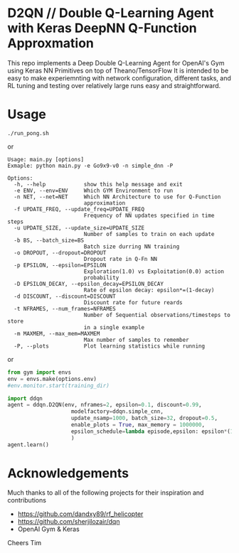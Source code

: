 # D2QN // Double Q-Learning Agent with Keras DeepNN Q-Function Approxmation

This repo implements a Deep Double Q-Learning Agent for OpenAI's Gym using Keras NN Primitives on top of Theano/TensorFlow
It is intended to be easy to make experiemnting with network configuration, different tasks, and RL tuning and testing over relatively large runs easy and straightforward.

# Usage

```
./run_pong.sh
```

or

```
Usage: main.py [options]
Exmaple: python main.py -e Go9x9-v0 -n simple_dnn -P

Options:
  -h, --help            show this help message and exit
  -e ENV, --env=ENV     Which GYM Environment to run
  -n NET, --net=NET     Which NN Architecture to use for Q-Function
                        approximation
  -f UPDATE_FREQ, --update_freq=UPDATE_FREQ
                        Frequency of NN updates specified in time steps
  -u UPDATE_SIZE, --update_size=UPDATE_SIZE
                        Number of samples to train on each update
  -b BS, --batch_size=BS
                        Batch size durring NN training
  -o DROPOUT, --dropout=DROPOUT
                        Dropout rate in Q-Fn NN
  -p EPSILON, --epsilon=EPSILON
                        Exploration(1.0) vs Exploitation(0.0) action
                        probability
  -D EPSILON_DECAY, --epsilon_decay=EPSILON_DECAY
                        Rate of epsilon decay: epsilon*=(1-decay)
  -d DISCOUNT, --discount=DISCOUNT
                        Discount rate for future reards
  -t NFRAMES, --num_frames=NFRAMES
                        Number of Sequential observations/timesteps to store
                        in a single example
  -m MAXMEM, --max_mem=MAXMEM
                        Max number of samples to remember
  -P, --plots           Plot learning statistics while running
```

or

```python
from gym import envs
env = envs.make(options.env)
#env.monitor.start(training_dir)

import ddqn
agent = ddqn.D2QN(env, nframes=2, epsilon=0.1, discount=0.99, 
                    modelfactory=ddqn.simple_cnn,
                    update_nsamp=1000, batch_size=32, dropout=0.5, 
                    enable_plots = True, max_memory = 1000000, 
                    epsilon_schedule=lambda episode,epsilon: epsilon*(1-1e-4)
                    )
agent.learn()
```

# Acknowledgements

Much thanks to all of the following projects for their inspiration and contributions
 - https://github.com/dandxy89/rf_helicopter
 - https://github.com/sherjilozair/dqn
 - OpenAI Gym & Keras

Cheers
Tim
